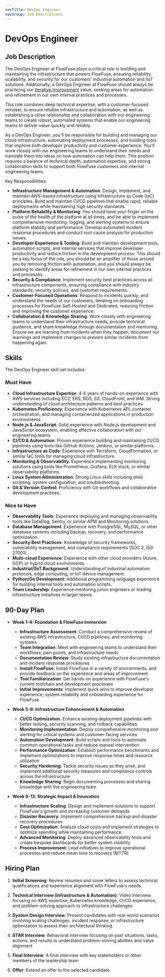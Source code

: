 ```yaml
---
navTitle: DevOps Engineer
navGroup: Job Descriptions
---
```


# DevOps Engineer

## Job Description

The DevOps Engineer at FlowFuse plays a critical role in building and maintaining the infrastructure that powers FlowFuse, ensuring reliability, scalability, and security for our customers' industrial automation and IIoT solutions. Additionally, a DevOps Engineer at FlowFuse should always be practicing our [Iterative Improvement](../../company/values.md#🔁-iterative-improvement) value, seeking areas for automation and refinement in our own internal practices and processes. 

This role combines deep technical expertise, with a customer-focused mindset, to ensure reliable infrastructure and automation, as well as establishing a close relationship and collaboration with our engineering teams to create robust, automated systems that enable our engineering teams to deliver value quickly and reliably.

As a DevOps Engineer, you'll be responsible for building and managing our cloud infrastructure, automating deployment processes, and building tools that improve both developer productivity and customer experience. You'll work closely with our engineering teams to understand their needs and translate them into ideas on how automation can help them. This position requires a balance of technical depth, automation expertise, and strong collaboration skills to support both FlowFuse customers and internal engineering teams.

Key Responsibilities:

* **Infrastructure Management & Automation**: Design, implement, and maintain AWS-based infrastructure using Infrastructure as Code (IaC) principles. Build and maintain CI/CD pipelines that enable rapid, reliable deployments while maintaining high security standards.
* **Platform Reliability & Monitoring**: You should have your finger on the pulse of the health of the platform at all times, and be able to implement comprehensive monitoring, logging, and alerting systems to ensure platform stability and performance. Develop automated incident response procedures and conduct root cause analysis for production issues.
* **Developer Experience & Tooling**: Build and maintain development tools, automation scripts, and internal services that improve developer productivity and reduce friction in the development process. This should be a key focus of the role, you should be an amplifier of those around you by removing friction with automation, and you should always be seeking to identify areas for refinement in our own internal practices and processes.
* **Security & Compliance**: Implement security best practices across all infrastructure components, ensuring compliance with industry standards, security policies, and customer requirements.
* **Customer-Focused Operations**: Respond to incidents quickly, and understand the needs of our customers, iterating on onboarding processes for FlowFuse Self-Hosted and Dedicated, reducing friction and improving the customer experience. 
* **Collaboration & Knowledge Sharing**: Work closely with engineering teams to understand their infrastructure needs, provide technical guidance, and share knowledge through documentation and mentoring. Ensure we are learning from incidents when they happen, document our learnings and implement changes to prevent similar incidents from happening again.

## Skills

The DevOps Engineer skill set includes:

### Must Have

* **Cloud Infrastructure Expertise**: 4-6 years of hands-on experience with AWS services including EC2, EKS, RDS, S3, CloudFront, and IAM. Strong understanding of cloud architecture patterns and best practices.
* **Kubernetes Proficiency**: Experience with Kubernetes API, container orchestration, and managing containerized applications in production environments.
* **Node.js & JavaScript**: Solid experience with Node.js development and JavaScript ecosystem, enabling effective collaboration with our engineering teams.
* **CI/CD & Automation**: Proven experience building and maintaining CI/CD pipelines using tools like GitHub Actions, Jenkins, or similar platforms.
* **Infrastructure as Code**: Experience with Terraform, CloudFormation, or similar IaC tools for managing cloud infrastructure.
* **Monitoring & Observability**: Experience implementing monitoring solutions using tools like Prometheus, Grafana, ELK stack, or similar observability platforms.
* **Linux System Administration**: Strong Linux skills including shell scripting, system configuration, and troubleshooting.
* **Git & Version Control**: Proficiency with Git workflows and collaborative development practices.

### Nice to Have

* **Observability Tools**: Experience deploying and managing observability tools like DataDog, Sentry, or similar APM and Monitoring solutions.
* **Database Management**: Experience with PostgreSQL, MySQL, or other database systems including backup, recovery, and performance optimization.
* **Security Best Practices**: Knowledge of security frameworks, vulnerability management, and compliance requirements (SOC 2, ISO 27001).
* **Multi-cloud Experience**: Experience with other cloud providers (Azure, GCP) or hybrid cloud environments.
* **Industrial/IIoT Background**: Understanding of industrial automation protocols, edge computing, or IoT device management.
* **Python/Go Development**: Additional programming language experience for building internal tools and automation scripts.
* **Team Leadership**: Experience mentoring junior engineers or leading infrastructure initiatives in larger teams.

## 90-Day Plan

* **Week 1-4: Foundation & FlowFuse Immersion**
   * **Infrastructure Assessment**: Conduct a comprehensive review of existing AWS infrastructure, CI/CD pipelines, and monitoring systems
   * **Team Integration**: Meet with engineering teams to understand their workflows, pain points, and infrastructure needs
   * **Documentation Review**: Study existing infrastructure documentation and incident response procedures
   * **Install FlowFuse**: Install FlowFuse in a variety of environments, and provide feedback on the experience and areas of improvement
   * **Tool Familiarization**: Get hands-on experience with FlowFuse's current toolchain and development processes
   * **Initial Improvements**: Implement quick wins to improve developer experience, system reliability and onboarding experience for FlowFuse

* **Week 5-8: Infrastructure Enhancement & Automation**
   * **CI/CD Optimization**: Enhance existing deployment pipelines with better testing, security scanning, and rollback capabilities
   * **Monitoring Implementation**: Deploy comprehensive monitoring and alerting for critical systems and customer-facing services
   * **Automation Development**: Build scripts and tools to automate common operational tasks and reduce manual intervention
   * **Performance Optimization**: Establish performance benchmarks and implement optimizations to improve response times and resource utilization
   * **Security Hardening**: Tackle security issues as they arise, and implement additional security measures and compliance controls across the infrastructure
   * **Knowledge Sharing**: Begin documenting processes and sharing knowledge with the engineering team

* **Week 9-13: Strategic Impact & Innovation**
   * **Infrastructure Scaling**: Design and implement solutions to support FlowFuse's growth and increasing customer demands
   * **Disaster Recovery**: Implement comprehensive backup and disaster recovery procedures
   * **Cost Optimization**: Analyze cloud costs and implement strategies to optimize spending while maintaining performance
   * **Advanced Monitoring**: Deploy advanced observability tools and create bespoke dashboards for better system visibility
   * **Process Improvement**: Lead initiatives to improve operational processes and reduce mean time to recovery (MTTR)

## Hiring Plan

1. **Initial Screening**: Review resumes and cover letters to assess technical qualifications and experience alignment with FlowFuse's needs.

2. **Technical Interview (Infrastructure & Automation)**: Video interview focusing on AWS expertise, Kubernetes knowledge, CI/CD experience, and problem-solving approach to infrastructure challenges.

3. **System Design Interview**: Present candidates with real-world scenarios involving scaling challenges, incident response, or infrastructure optimization to assess their architectural thinking.

4. **STAR Interview**: Behavioral interview focusing on past situations, tasks, actions, and results to understand problem-solving abilities and value alignment

5. **Final Interview**: A final interview with key stakeholders or other members of the leadership team

6. **Offer**: Extend an offer to the selected candidate.